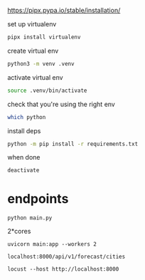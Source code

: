 https://pipx.pypa.io/stable/installation/

set up virtualenv
```bash
pipx install virtualenv
```

create virtual env
```bash
python3 -m venv .venv
```

activate virtual env
```bash
source .venv/bin/activate
```

check that you're using the right env
```bash
which python
```

install deps
```bash
python -m pip install -r requirements.txt
```

when done
```bash
deactivate
```

# endpoints

```
python main.py
```

2*cores
```
uvicorn main:app --workers 2
```

```
localhost:8000/api/v1/forecast/cities
```

```
locust --host http://localhost:8000
```